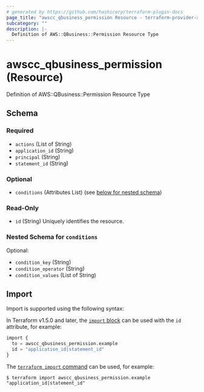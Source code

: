 ```yaml
---
# generated by https://github.com/hashicorp/terraform-plugin-docs
page_title: "awscc_qbusiness_permission Resource - terraform-provider-awscc"
subcategory: ""
description: |-
  Definition of AWS::QBusiness::Permission Resource Type
---
```


# awscc_qbusiness_permission (Resource)

Definition of AWS::QBusiness::Permission Resource Type



<!-- schema generated by tfplugindocs -->
## Schema

### Required

- `actions` (List of String)
- `application_id` (String)
- `principal` (String)
- `statement_id` (String)

### Optional

- `conditions` (Attributes List) (see [below for nested schema](#nestedatt--conditions))

### Read-Only

- `id` (String) Uniquely identifies the resource.

<a id="nestedatt--conditions"></a>
### Nested Schema for `conditions`

Optional:

- `condition_key` (String)
- `condition_operator` (String)
- `condition_values` (List of String)

## Import

Import is supported using the following syntax:

In Terraform v1.5.0 and later, the [`import` block](https://developer.hashicorp.com/terraform/language/import) can be used with the `id` attribute, for example:

```terraform
import {
  to = awscc_qbusiness_permission.example
  id = "application_id|statement_id"
}
```

The [`terraform import` command](https://developer.hashicorp.com/terraform/cli/commands/import) can be used, for example:

```shell
$ terraform import awscc_qbusiness_permission.example "application_id|statement_id"
```
